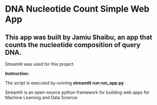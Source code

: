 # DNA Nucleotide Count Simple Web App

## This app was built by Jamiu Shaibu, an app that counts the nucleotide composition of query DNA.

Streamlit was used for this project.

**Instruction:**

The script is executed by running **streamlit run run_app.py**

Streamlit is an open-source python framework for building web apps for Machine Learning and Data Science
